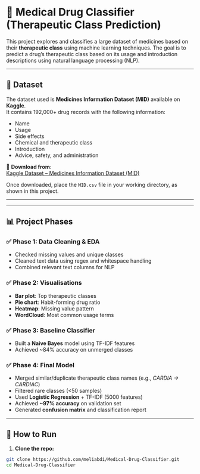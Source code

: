 # 🧬 Medical Drug Classifier (Therapeutic Class Prediction)

This project explores and classifies a large dataset of medicines based on their **therapeutic class** using machine learning techniques. The goal is to predict a drug’s therapeutic class based on its usage and introduction descriptions using natural language processing (NLP).

---

## 📂 Dataset

The dataset used is **Medicines Information Dataset (MID)** available on **Kaggle**.  
It contains 192,000+ drug records with the following information:
- Name
- Usage
- Side effects
- Chemical and therapeutic class
- Introduction
- Advice, safety, and administration

🔗 **Download from**:  
[Kaggle Dataset – Medicines Information Dataset (MID)](https://www.kaggle.com/datasets/imtkaggleteam/medical-information-dataset)

Once downloaded, place the `MID.csv` file in your working directory, as shown in this project.

---


---

## 📊 Project Phases

### ✅ Phase 1: Data Cleaning & EDA
- Checked missing values and unique classes
- Cleaned text data using regex and whitespace handling
- Combined relevant text columns for NLP

### ✅ Phase 2: Visualisations
- **Bar plot**: Top therapeutic classes
- **Pie chart**: Habit-forming drug ratio
- **Heatmap**: Missing value pattern
- **WordCloud**: Most common usage terms

### ✅ Phase 3: Baseline Classifier
- Built a **Naive Bayes** model using TF-IDF features
- Achieved ~84% accuracy on unmerged classes

### ✅ Phase 4: Final Model
- Merged similar/duplicate therapeutic class names (e.g., *CARDIA → CARDIAC*)
- Filtered rare classes (<50 samples)
- Used **Logistic Regression** + TF-IDF (5000 features)
- Achieved **~97% accuracy** on validation set
- Generated **confusion matrix** and classification report

---

## 🚀 How to Run

1. **Clone the repo:**
```bash
git clone https://github.com/meliabdi/Medical-Drug-Classifier.git
cd Medical-Drug-Classifier


